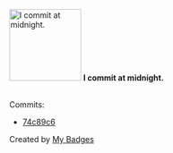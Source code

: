 <img src="https://my-badges.github.io/my-badges/midnight-commits.png" alt="I commit at midnight." title="I commit at midnight." width="128">
<strong>I commit at midnight.</strong>
<br><br>

Commits:

- <a href="https://github.com/polRk/MatchMaker/commit/74c89c66c946a317fe23d2a053d5d1cd47b990dc">74c89c6</a>


Created by <a href="https://github.com/my-badges/my-badges">My Badges</a>
